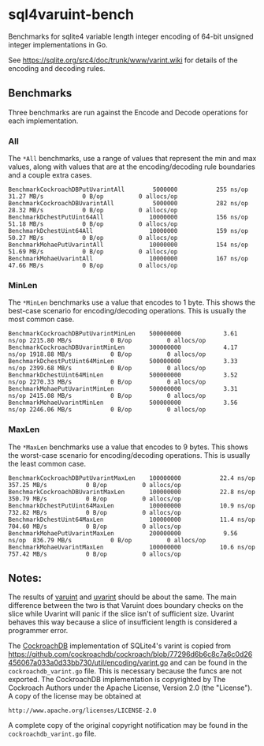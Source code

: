 # sql4varuint-bench
Benchmarks for sqlite4 variable length integer encoding of 64-bit unsigned integer implementations in Go.

See https://sqlite.org/src4/doc/trunk/www/varint.wiki for details of the encoding and decoding rules.


## Benchmarks
Three benchmarks are run against the Encode and Decode operations for each implementation.  

### All
The `*All` benchmarks, use a range of values that represent the min and max values, along with values that are at the encoding/decoding rule boundaries and a couple extra cases.

```
BenchmarkCockroachDBPutUvarintAll   	 5000000	       255 ns/op	  31.27 MB/s	       0 B/op	       0 allocs/op
BenchmarkCockroachDBUvarintAll      	 5000000	       282 ns/op	  28.32 MB/s	       0 B/op	       0 allocs/op
BenchmarkDchestPutUint64All         	10000000	       156 ns/op	  51.18 MB/s	       0 B/op	       0 allocs/op
BenchmarkDchestUint64All            	10000000	       159 ns/op	  50.27 MB/s	       0 B/op	       0 allocs/op
BenchmarkMohaePutUvarintAll         	10000000	       154 ns/op	  51.69 MB/s	       0 B/op	       0 allocs/op
BenchmarkMohaeUvarintAll            	10000000	       167 ns/op	  47.66 MB/s	       0 B/op	       0 allocs/op
```

### MinLen
The `*MinLen` benchmarks use a value that encodes to 1 byte.  This shows the best-case scenario for encoding/decoding operations.  This is usually the most common case.

```
BenchmarkCockroachDBPutUvarintMinLen	500000000	         3.61 ns/op	2215.80 MB/s	       0 B/op	       0 allocs/op
BenchmarkCockroachDBUvarintMinLen   	300000000	         4.17 ns/op	1918.88 MB/s	       0 B/op	       0 allocs/op
BenchmarkDchestPutUint64MinLen      	500000000	         3.33 ns/op	2399.68 MB/s	       0 B/op	       0 allocs/op
BenchmarkDchestUint64MinLen         	500000000	         3.52 ns/op	2270.33 MB/s	       0 B/op	       0 allocs/op
BenchmarkMohaePutUvarintMinLen      	500000000	         3.31 ns/op	2415.08 MB/s	       0 B/op	       0 allocs/op
BenchmarkMohaeUvarintMinLen         	500000000	         3.56 ns/op	2246.06 MB/s	       0 B/op	       0 allocs/op
```

### MaxLen
The `*MaxLen` benchmarks use a value that encodes to 9 bytes.  This shows the worst-case scenario for encoding/decoding operations.  This is usually the least common case.

```
BenchmarkCockroachDBPutUvarintMaxLen	100000000	        22.4 ns/op	 357.25 MB/s	       0 B/op	       0 allocs/op
BenchmarkCockroachDBUvarintMaxLen   	100000000	        22.8 ns/op	 350.79 MB/s	       0 B/op	       0 allocs/op
BenchmarkDchestPutUint64MaxLen      	100000000	        10.9 ns/op	 732.82 MB/s	       0 B/op	       0 allocs/op
BenchmarkDchestUint64MaxLen         	100000000	        11.4 ns/op	 704.60 MB/s	       0 B/op	       0 allocs/op
BenchmarkMohaePutUvarintMaxLen      	200000000	         9.56 ns/op	 836.79 MB/s	       0 B/op	       0 allocs/op
BenchmarkMohaeUvarintMaxLen         	100000000	        10.6 ns/op	 757.42 MB/s	       0 B/op	       0 allocs/op
```

## Notes:
The results of [varuint](https://github.com/dchest/varuint) and [uvarint](https://github.com/mohae/uvarint) should be about the same.  The main difference between the two is that Varuint does boundary checks on the slice while Uvarint will panic if the slice isn't of sufficient size.  Uvarint behaves this way because a slice of insufficient length is considered a programmer error.

The [CockroachDB](https://github.com/cockroachdb/cockroach) implementation of SQLite4's varint is copied from https://github.com/cockroachdb/cockroach/blob/77296d6b6c8c7a6c0d26456067a033a0d33bb730/util/encoding/varint.go and can be found in the `cockroachdb_varint.go` file.  This is necessary because the funcs are not exported.  The CockroachDB implementation is copyrighted by The Cockroach Authors under the Apache License, Version 2.0 (the "License").  A copy of the license may be obtained at

    http://www.apache.org/licenses/LICENSE-2.0

A complete copy of the original copyright notification may be found in the `cockroachdb_varint.go` file.
